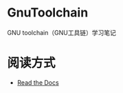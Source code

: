 # GnuToolchain
GNU toolchain（GNU工具链）学习笔记

# 阅读方式
>
- [Read the Docs](http://gnutoolchain.readthedocs.io/zh_CN/latest/)